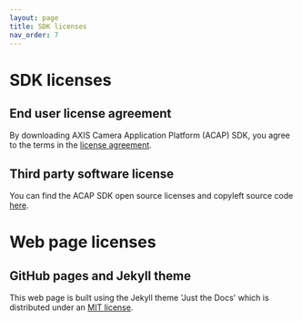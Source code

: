 ```yaml
---
layout: page
title: SDK licenses
nav_order: 7
---
```


# SDK licenses

## End user license agreement

By downloading AXIS Camera Application Platform (ACAP) SDK, you agree to the terms in the [license agreement](https://www.axis.com/techsup/developer_doc/EULA/LICENSE.pdf).

## Third party software license

You can find the ACAP SDK open source licenses and copyleft source code [here](http://acap-artifacts.s3-website.eu-north-1.amazonaws.com/).

# Web page licenses

## GitHub pages and Jekyll theme

This web page is built using the Jekyll theme 'Just the Docs' which is distributed under an [MIT license](https://github.com/just-the-docs/just-the-docs/blob/main/LICENSE.txt).
